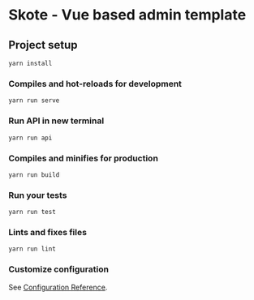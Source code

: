 # Skote - Vue based admin template

## Project setup
```
yarn install
```

### Compiles and hot-reloads for development
```
yarn run serve
```

### Run API in new terminal
```
yarn run api
```

### Compiles and minifies for production
```
yarn run build
```

### Run your tests
```
yarn run test
```

### Lints and fixes files
```
yarn run lint
```


### Customize configuration
See [Configuration Reference](https://cli.vuejs.org/config/).
